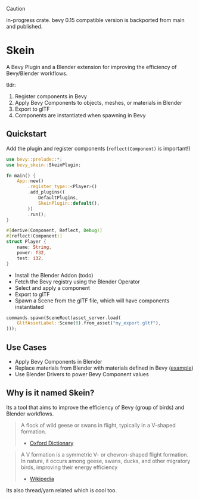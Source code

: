> [!CAUTION]
> in-progress crate. bevy 0.15 compatible version is backported from main and published.

# Skein

A Bevy Plugin and a Blender extension for improving the efficiency of Bevy/Blender workflows.

tldr:

1. Register components in Bevy
2. Apply Bevy Components to objects, meshes, or materials in Blender
3. Export to glTF
4. Components are instantiated when spawning in Bevy

## Quickstart

Add the plugin and register components (`reflect(Component)` is important!)

```rust
use bevy::prelude::*;
use bevy_skein::SkeinPlugin;

fn main() {
    App::new()
        .register_type::<Player>()
        .add_plugins((
            DefaultPlugins,
            SkeinPlugin::default(),
        ))
        .run();
}

#[derive(Component, Reflect, Debug)]
#[reflect(Component)]
struct Player {
    name: String,
    power: f32,
    test: i32,
}
```

- Install the Blender Addon (todo)
- Fetch the Bevy registry using the Blender Operator
- Select and apply a component
- Export to glTF
- Spawn a Scene from the glTF file, which will have components instantiated

```rust
commands.spawn(SceneRoot(asset_server.load(
    GltfAssetLabel::Scene(0).from_asset("my_export.gltf"),
)));
```

## Use Cases

- Apply Bevy Components in Blender
- Replace materials from Blender with materials defined in Bevy ([example](examples/replace_material.rs))
- Use Blender Drivers to power Bevy Component values

## Why is it named Skein?

Its a tool that aims to improve the efficiency of Bevy (group of birds) and Blender workflows.

> A flock of wild geese or swans in flight, typically in a V-shaped formation.
>
> - [Oxford Dictionary](https://web.archive.org/web/20190107072506/https://en.oxforddictionaries.com/definition/skein)

> A V formation is a symmetric V- or chevron-shaped flight formation. In nature, it occurs among geese, swans, ducks, and other migratory birds, improving their energy efficiency
>
> - [Wikipedia](https://en.wikipedia.org/wiki/V_formation)

Its also thread/yarn related which is cool too.

